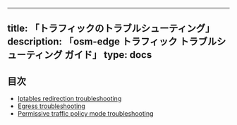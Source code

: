  ---
title: 「トラフィックのトラブルシューティング」
description: 「osm-edge トラフィック トラブルシューティング ガイド」
type: docs
---

## 目次
- [Iptables redirection troubleshooting](/docs/guides/traffic_management/troubleshooting/iptables_redirection)
- [Egress troubleshooting](/docs/guides/traffic_management/troubleshooting/egress)
- [Permissive traffic policy mode troubleshooting](/docs/guides/traffic_management/troubleshooting/permissive_traffic_policy_mode)
